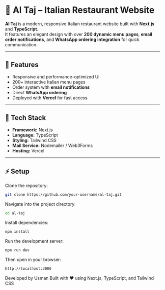 # 🍝 Al Taj – Italian Restaurant Website  

**Al Taj** is a modern, responsive Italian restaurant website built with **Next.js** and **TypeScript**.  
It features an elegant design with over **200 dynamic menu pages**, **email order notifications**, and **WhatsApp ordering integration** for quick communication.  

---

## 🚀 Features  

- Responsive and performance-optimized UI  
- 200+ interactive Italian menu pages  
- Order system with **email notifications**  
- Direct **WhatsApp ordering**  
- Deployed with **Vercel** for fast access  

---

## 🧩 Tech Stack  

- **Framework:** Next.js  
- **Language:** TypeScript  
- **Styling:** Tailwind CSS  
- **Mail Service:** Nodemailer / Web3Forms  
- **Hosting:** Vercel  

---

## ⚡ Setup  

Clone the repository:  
```bash
git clone https://github.com/your-username/al-taj.git
```
Navigate into the project directory:
```bash
cd al-taj
```

Install dependencies:
```bash
npm install
```
Run the development server:
```bash
npm run dev
```
Then open in your browser:
```bash
http://localhost:3000
```
Developed by Usman
Built with ❤️ using Next.js, TypeScript, and Tailwind CSS
